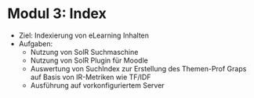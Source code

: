 # Modul 3: Index

- Ziel: Indexierung von eLearning Inhalten
- Aufgaben:
	- Nutzung von SolR Suchmaschine
	- Nutzung von SolR Plugin für Moodle
	- Auswertung von SuchIndex zur Erstellung des Themen-Prof Graps auf Basis von IR-Metriken wie TF/IDF
	- Ausführung auf vorkonfiguriertem Server
